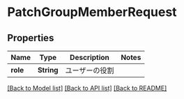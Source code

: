 # PatchGroupMemberRequest

## Properties
Name | Type | Description | Notes
------------ | ------------- | ------------- | -------------
**role** | **String** | ユーザーの役割 | 

[[Back to Model list]](../README.md#documentation-for-models) [[Back to API list]](../README.md#documentation-for-api-endpoints) [[Back to README]](../README.md)


